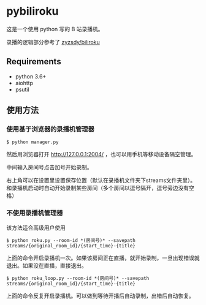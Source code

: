 # pybiliroku

这是一个使用 python 写的 B 站录播机。

录播的逻辑部分参考了 [zyzsdy/biliroku](https://github.com/zyzsdy/biliroku)

## Requirements
* python 3.6+
* aiohttp
* psutil

## 使用方法
### 使用基于浏览器的录播机管理器
`$ python manager.py`

然后用浏览器打开 <http://127.0.0.1:2004/> ，也可以用手机等移动设备隔空管理。

中间输入房间号点击加号开始录制。

右上角可以在设置里设置保存位置（默认在录播机文件夹下streams文件夹里）。
和录播机启动时自动开始录制某些房间（多个房间以逗号隔开，逗号旁边没有空格）

### 不使用录播机管理器
该方法适合高级用户使用

`$ python roku.py --room-id *(房间号)* --savepath streams/{original_room_id}/{start_time}-{title}`

上面的命令开启录播机一次。如果该房间正在直播，就开始录制，一旦出现错误就退出。如果没在直播，直接退出。

`$ python roku_loop.py --room-id *(房间号)* --savepath streams/{original_room_id}/{start_time}-{title}`

上面的命令反复开启录播机。可以做到等待开播后自动录制，出错后自动恢复。
